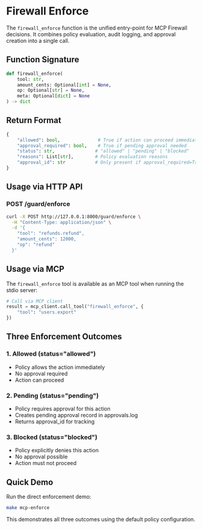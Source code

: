# Firewall Enforce

The `firewall_enforce` function is the unified entry-point for MCP Firewall decisions. It combines policy evaluation, audit logging, and approval creation into a single call.

## Function Signature

```python
def firewall_enforce(
    tool: str, 
    amount_cents: Optional[int] = None, 
    op: Optional[str] = None, 
    meta: Optional[dict] = None
) -> dict
```

## Return Format

```python
{
    "allowed": bool,              # True if action can proceed immediately
    "approval_required": bool,    # True if pending approval needed
    "status": str,               # "allowed" | "pending" | "blocked"  
    "reasons": List[str],        # Policy evaluation reasons
    "approval_id": str           # Only present if approval_required=True
}
```

## Usage via HTTP API

### POST /guard/enforce

```bash
curl -X POST http://127.0.0.1:8000/guard/enforce \
  -H "Content-Type: application/json" \
  -d '{
    "tool": "refunds.refund",
    "amount_cents": 12000,
    "op": "refund"
  }'
```

## Usage via MCP

The `firewall_enforce` tool is available as an MCP tool when running the stdio server:

```python
# Call via MCP client
result = mcp_client.call_tool("firewall_enforce", {
    "tool": "users.export"
})
```

## Three Enforcement Outcomes

### 1. Allowed (status="allowed")
- Policy allows the action immediately
- No approval required
- Action can proceed

### 2. Pending (status="pending") 
- Policy requires approval for this action
- Creates pending approval record in approvals.log
- Returns approval_id for tracking

### 3. Blocked (status="blocked")
- Policy explicitly denies this action
- No approval possible
- Action must not proceed

## Quick Demo

Run the direct enforcement demo:

```bash
make mcp-enforce
```

This demonstrates all three outcomes using the default policy configuration.